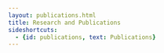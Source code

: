 ```yaml
---
layout: publications.html
title: Research and Publications
sideshortcuts:
  - {id: publications, text: Publications}
---
```

